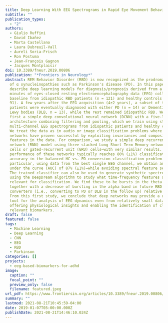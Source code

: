 ```yaml
---
title: Deep Learning With EEG Spectrograms in Rapid Eye Movement Behavior Disorder
subtitle: ""
publication_types:
  - "2"
authors:
  - Giulio Ruffini
  - David Ibañez
  - Marta Castellano
  - Laura Dubreuil-Vall
  - Aureli Soria-Frisch
  - Ron Postuma
  - Jean-François Gagnon
  - Jacques Montplaisir
doi: 10.3389/fneur.2019.00806
publication: "*Frontiers in Neurology*"
abstract: REM Behavior Disorder (RBD) is now recognized as the prodromal stage
  of α synucleinopathies such as Parkinson's disease (PD). In this paper, we
  describe deep learning models for diagnosis/prognosis derived from a few
  minutes of eyes-closed resting electroencephalography data (EEG) collected at
  baseline from idiopathic RBD patients (n = 121) and healthy controls (HC, n =
  91). A few years after the EEG acquisition (4±2 years), a subset of the RBD
  patients were eventually diagnosed with either PD (n = 14) or Dementia with
  Lewy bodies (DLB, n = 13), while the rest remained idiopathic RBD. We describe
  first a simple deep convolutional neural network (DCNN) with a five-layer
  architecture combining filtering and pooling, which we train using stacked
  multi-channel EEG spectrograms from idiopathic patients and healthy controls.
  We treat the data as in audio or image classification problems where deep
  networks have proven successful by exploiting invariances and compositional
  features in the data. For comparison, we study a simple deep recurrent neural
  network (RNN) model using three stacked Long Short Term Memory network (LSTM)
  cells or gated-recurrent unit (GRU) cells—with very similar results. The
  performance of these networks typically reaches 80% (±1%) classification
  accuracy in the balanced HC vs. PD-conversion classification problem. In
  particular, using data from the best single EEG channel, we obtain an area
  under the curve (AUC) of 87% (±1%)—while avoiding spectral feature selection.
  The trained classifier can also be used to generate synthetic spectrograms
  using the DeepDream algorithm to study what time-frequency features are
  relevant for classification. We find these to be bursts in the theta band
  together with a decrease of bursting in the alpha band in future RBD
  converters (i.e., converting to PD or DLB in the follow up) relative to HCs.
  From this first study, we conclude that deep networks may provide a useful
  tool for the analysis of EEG dynamics even from relatively small datasets,
  offering physiological insights and enabling the identification of clinically
  relevant biomarkers.
draft: false
featured: false
tags:
  - Machine Learning
  - Deep Learning
  - CNN
  - EEG
  - RBD
  - Parkinson
categories: []
projects:
  - eeg-based-biomarkers-for-adhd
image:
  caption: ""
  focal_point: ""
  preview_only: false
  filename: featured.jpeg
url_pdf: https://www.frontiersin.org/articles/10.3389/fneur.2019.00806/pdf
summary: ""
lastmod: 2021-08-21T10:45:59-04:00
date: 2019-01-07T05:00:00.000Z
publishDate: 2021-08-21T14:46:10.024Z
---
```

